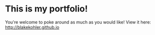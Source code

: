                                                                      

# This is my portfolio! 
You're welcome to poke around as much as you would like!
View it here: http://blakekohler.github.io
